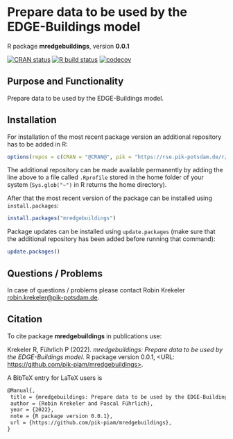# Prepare data to be used by the EDGE-Buildings model

R package **mredgebuildings**, version **0.0.1**

[![CRAN status](https://www.r-pkg.org/badges/version/mredgebuildings)](https://cran.r-project.org/package=mredgebuildings)  [![R build status](https://github.com/pik-piam/mredgebuildings/workflows/check/badge.svg)](https://github.com/pik-piam/mredgebuildings/actions) [![codecov](https://codecov.io/gh/pik-piam/mredgebuildings/branch/master/graph/badge.svg)](https://codecov.io/gh/pik-piam/mredgebuildings) 

## Purpose and Functionality

Prepare data to be used by the EDGE-Buildings model.


## Installation

For installation of the most recent package version an additional repository has to be added in R:

```r
options(repos = c(CRAN = "@CRAN@", pik = "https://rse.pik-potsdam.de/r/packages"))
```
The additional repository can be made available permanently by adding the line above to a file called `.Rprofile` stored in the home folder of your system (`Sys.glob("~")` in R returns the home directory).

After that the most recent version of the package can be installed using `install.packages`:

```r 
install.packages("mredgebuildings")
```

Package updates can be installed using `update.packages` (make sure that the additional repository has been added before running that command):

```r 
update.packages()
```

## Questions / Problems

In case of questions / problems please contact Robin Krekeler <robin.krekeler@pik-potsdam.de>.

## Citation

To cite package **mredgebuildings** in publications use:

Krekeler R, Führlich P (2022). _mredgebuildings: Prepare data to be used by the EDGE-Buildings model_. R package version 0.0.1, <URL: https://github.com/pik-piam/mredgebuildings>.

A BibTeX entry for LaTeX users is

 ```latex
@Manual{,
  title = {mredgebuildings: Prepare data to be used by the EDGE-Buildings model},
  author = {Robin Krekeler and Pascal Führlich},
  year = {2022},
  note = {R package version 0.0.1},
  url = {https://github.com/pik-piam/mredgebuildings},
}
```
